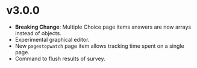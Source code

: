 v3.0.0
======
* **Breaking Change**: Multiple Choice page items answers are now arrays instead of objects.
* Experimental graphical editor.
* New `pagestopwatch` page item allows tracking time spent on a single page.
* Command to flush results of survey.

